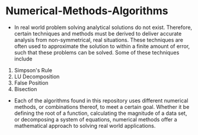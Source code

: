 # Numerical-Methods-Algorithms

- In real world problem solving analytical solutions do not exist. Therefore, certain techniques and methods must be derived to deliver accurate analysis from non-symmetrical, real situations. These techniques are often used to approximate the solution to within a finite amount of error, such that these problems can be solved. Some of these techniques include

1. Simpson's Rule
2. LU Decomposition
3. False Position
4. Bisection

- Each of the algorithms found in this repository uses different numerical methods, or combinations thereof, to meet a certain goal. Whether it be defining the root of a function, calculating the magnitude of a data set, or decomposing a system of equations, numerical methods offer a mathematical approach to solving real world applications.
